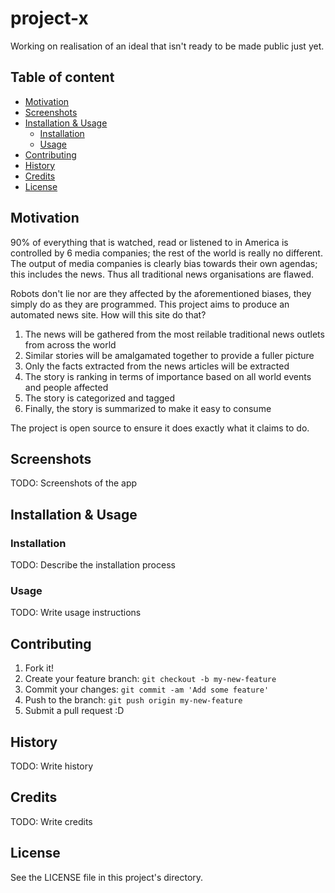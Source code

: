 # project-x
Working on realisation of an ideal that isn't ready to be made public just yet.

## Table of content

- [Motivation](#motivation)
- [Screenshots](#screenshots)
- [Installation & Usage](#installation--usage)
    - [Installation](#installation)
    - [Usage](#usage)
- [Contributing](#contributing)
- [History](#history)
- [Credits](#credits)
- [License](#license)

## Motivation
90% of everything that is watched, read or listened to in America is controlled by 6 media companies; the rest of the world is really no different. The output of media companies is clearly bias towards their own agendas; this includes the news. Thus all traditional news organisations are flawed. 

Robots don't lie nor are they affected by the aforementioned biases, they simply do as they are programmed. This project aims to produce an automated news site. How will this site do that?
1) The news will be gathered from the most reilable traditional news outlets from across the world
2) Similar stories will be amalgamated together to provide a fuller picture
3) Only the facts extracted from the news articles will be extracted
4) The story is ranking in terms of importance based on all world events and people affected
5) The story is categorized and tagged
6) Finally, the story is summarized to make it easy to consume

The project is open source to ensure it does exactly what it claims to do.

## Screenshots
TODO: Screenshots of the app

## Installation & Usage

### Installation
TODO: Describe the installation process

### Usage
TODO: Write usage instructions

## Contributing
1. Fork it!
2. Create your feature branch: `git checkout -b my-new-feature`
3. Commit your changes: `git commit -am 'Add some feature'`
4. Push to the branch: `git push origin my-new-feature`
5. Submit a pull request :D

## History
TODO: Write history

## Credits
TODO: Write credits

## License
See the LICENSE file in this project's directory.

